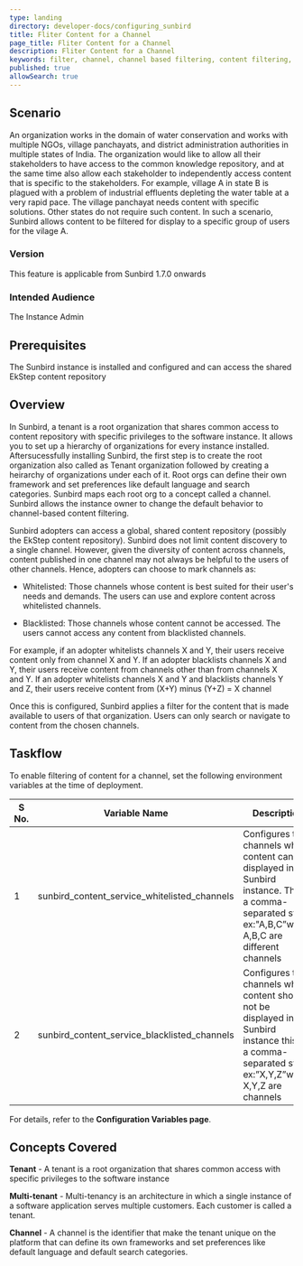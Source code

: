 ```yaml
---
type: landing
directory: developer-docs/configuring_sunbird
title: Fliter Content for a Channel
page_title: Fliter Content for a Channel 
description: Fliter Content for a Channel
keywords: filter, channel, channel based filtering, content filtering, set up content filtering
published: true
allowSearch: true
---
```

## Scenario
An organization works in the domain of water conservation and works with multiple NGOs, village panchayats, and district administration authorities in multiple states of India. The organization would like to allow all their stakeholders to have access to the common knowledge repository, and at the same time also allow each stakeholder to independently access content that is specific to the stakeholders. For example, village A in state B is plagued with a problem of industrial effluents depleting the water table at a very rapid pace. The village panchayat needs content with specific solutions. Other states do not require such content. In such a scenario, Sunbird allows content to be filtered for display to a specific group of users for the vilage A.           

### Version

This feature is applicable from Sunbird 1.7.0 onwards

### Intended Audience

The Instance Admin

## Prerequisites

The Sunbird instance is installed and configured and can access the shared EkStep content repository

## Overview 

In Sunbird, a tenant is a root organization that shares common access to content repository with specific privileges to the software instance. It allows you to set up a hierarchy of organizations for every instance installed. Aftersucessfully installing Sunbird, the first step is to create the root organization also called as Tenant organization followed by creating a heirarchy of organizations under each of it. Root orgs can define their own framework and set preferences like default language and search categories. Sunbird maps each root org to a concept called a channel. Sunbird allows the instance owner to change the default behavior to channel-based content filtering.

Sunbird adopters can access a global, shared content repository (possibly the EkStep content repository). Sunbird does not limit content discovery to a single channel. However, given the diversity of content across channels, content published in one channel may not always be helpful to the users of other channels. Hence, adopters can choose to mark channels as: 

* Whitelisted: Those channels whose content is best suited for their user's needs and demands. The users can use and explore content across whitelisted channels.

* Blacklisted: Those channels whose content cannot be accessed. The users cannot access any content from blacklisted channels. 

For example, if an adopter whitelists channels X and Y, their users receive content only from channel X and Y. If an adopter blacklists channels X and Y, their users receive content from channels other than from channels X and Y. If an adopter whitelists channels X and Y and blacklists channels Y and Z, their users receive content from (X+Y) minus (Y+Z) = X channel

Once this is configured, Sunbird applies a filter for the content that is made available to users of that organization. Users can only search or navigate to content from the chosen channels.

## Taskflow

To enable filtering of content for a channel, set the following environment variables at the time of deployment. 


|S No. | Variable Name | Description | Purpose | Default Value | Path |
|------|---------------|-------------|---------|---------------|------|
|1 | sunbird_content_service_whitelisted_channels | Configures the channels whose content can be displayed in the Sunbird instance. This is a comma-separated string ex:"A,B,C”where A,B,C are different channels | Variable is used to whitelist the Channel whose content should be displayed |   |  Content Service |
| 2 | sunbird_content_service_blacklisted_channels | Configures the channels whose content should not be displayed in the Sunbird instance this is a comma-separated string ex:”X,Y,Z”where X,Y,Z are channels | Variable is used to blacklist the channel whose content should not be displayed |  | Content Service |  

For details, refer to the **Configuration Variables page**.

## Concepts Covered

**Tenant** - A tenant is a root organization that shares common access with specific privileges to the software instance

**Multi-tenant** - Multi-tenancy is an architecture in which a single instance of a software application serves multiple customers. Each customer is called a tenant. 

**Channel** - A channel is the identifier that make the tenant unique on the platform that can define its own frameworks and set preferences like default language and default search categories. 

